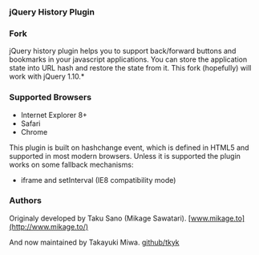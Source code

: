 
### jQuery History Plugin
### Fork

jQuery history plugin helps you to support back/forward buttons and bookmarks in your javascript applications.
You can store the application state into URL hash and restore the state from it. This fork (hopefully) will work with jQuery 1.10.*

### Supported Browsers

- Internet Explorer 8+
- Safari
- Chrome

This plugin is built on hashchange event, which is defined in HTML5 and supported in most modern browsers.
Unless it is supported the plugin works on some fallback mechanisms:

- iframe and setInterval (IE8 compatibility mode)

### Authors

Originaly developed by Taku Sano (Mikage Sawatari). [www.mikage.to](http://www.mikage.to/)

And now maintained by Takayuki Miwa. [github/tkyk](http://github.com/tkyk/)
